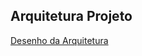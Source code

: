## Arquitetura Projeto

[Desenho da Arquitetura](https://docs.google.com/drawings/d/1SQKms8Pmk4lswR-k5k8ANTG0NLaEv4qBz_GCrlNTVXo/edit?usp=sharing)